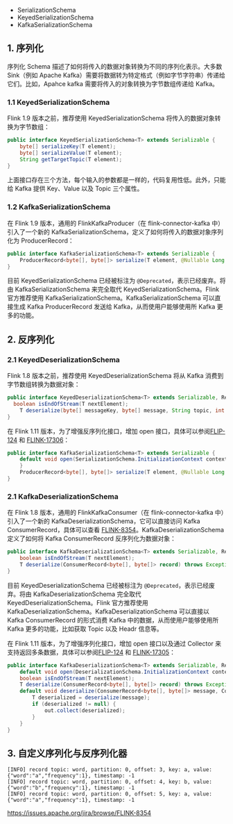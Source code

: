 - SerializationSchema
- KeyedSerializationSchema
- KafkaSerializationSchema


## 1. 序列化

序列化 Schema 描述了如何将传入的数据对象转换为不同的序列化表示。大多数 Sink（例如 Apache Kafka）需要将数据转为特定格式（例如字节字符串）传递给它们。比如，Apahce kafka 需要将传入的对象转换为字节数组传递给 Kafka。

### 1.1 KeyedSerializationSchema

Flink 1.9 版本之前，推荐使用 KeyedSerializationSchema 将传入的数据对象转换为字节数组：
```java
public interface KeyedSerializationSchema<T> extends Serializable {
    byte[] serializeKey(T element);
    byte[] serializeValue(T element);
    String getTargetTopic(T element);
}
```
上面接口存在三个方法，每个输入的参数都是一样的，代码复用性低。此外，只能给 Kafka 提供 Key、Value 以及 Topic 三个属性。

### 1.2 KafkaSerializationSchema

在 Flink 1.9 版本，通用的 FlinkKafkaProducer（在 flink-connector-kafka 中）引入了一个新的 KafkaSerializationSchema，定义了如何将传入的数据对象序列化为 ProducerRecord：
```java
public interface KafkaSerializationSchema<T> extends Serializable {
	ProducerRecord<byte[], byte[]> serialize(T element, @Nullable Long timestamp);
}
```
目前 KeyedSerializationSchema 已经被标注为 `@Deprecated`，表示已经废弃。将由 KafkaSerializationSchema 来完全取代 KeyedSerializationSchema。Flink 官方推荐使用 KafkaSerializationSchema。KafkaSerializationSchema 可以直接生成 Kafka ProducerRecord 发送给 Kafka，从而使用户能够使用所 Kafka 更多的功能。

## 2. 反序列化

### 2.1 KeyedDeserializationSchema

Flink 1.8 版本之前，推荐使用 KeyedDeserializationSchema 将从 Kafka 消费到字节数组转换为数据对象：
```java
public interface KeyedDeserializationSchema<T> extends Serializable, ResultTypeQueryable<T> {
  boolean isEndOfStream(T nextElement);
	T deserialize(byte[] messageKey, byte[] message, String topic, int partition, long offset) throws IOException;
}
```
在 Flink 1.11 版本，为了增强反序列化接口，增加 open 接口，具体可以参阅[FLIP-124](https://cwiki.apache.org/confluence/pages/viewpage.action?pageId=148645988) 和 [FLINK-17306](https://issues.apache.org/jira/browse/FLINK-17306)：
```java
public interface KafkaSerializationSchema<T> extends Serializable {
	default void open(SerializationSchema.InitializationContext context) throws Exception {
	}
	ProducerRecord<byte[], byte[]> serialize(T element, @Nullable Long timestamp);
}
```

### 2.1 KafkaDeserializationSchema

在 Flink 1.8 版本，通用的 FlinkKafkaConsumer（在 flink-connector-kafka 中）引入了一个新的 KafkaDeserializationSchema，它可以直接访问 Kafka ConsumerRecord，具体可以查看 [FLINK-8354](https://issues.apache.org/jira/browse/FLINK-8354)。KafkaDeserializationSchema 定义了如何将 Kafka ConsumerRecord 反序列化为数据对象：
```java
public interface KafkaDeserializationSchema<T> extends Serializable, ResultTypeQueryable<T> {
	boolean isEndOfStream(T nextElement);
	T deserialize(ConsumerRecord<byte[], byte[]> record) throws Exception;
}
```
目前 KeyedDeserializationSchema 已经被标注为 `@Deprecated`，表示已经废弃。将由 KafkaDeserializationSchema 完全取代 KeyedDeserializationSchema。Flink 官方推荐使用 KafkaDeserializationSchema。KafkaDeserializationSchema 可以直接以 Kafka ConsumerRecord 的形式消费 Kafka 中的数据，从而使用户能够使用所 Kafka 更多的功能，比如获取 Topic 以及 Headr 信息等。

在 Flink 1.11 版本，为了增强序列化接口，增加 open 接口以及通过 Collector 来支持返回多条数据，具体可以参阅[FLIP-124](https://cwiki.apache.org/confluence/pages/viewpage.action?pageId=148645988) 和 [FLINK-17305](https://issues.apache.org/jira/browse/FLINK-17305)：
```java
public interface KafkaDeserializationSchema<T> extends Serializable, ResultTypeQueryable<T> {
    default void open(DeserializationSchema.InitializationContext context) throws Exception {}
    boolean isEndOfStream(T nextElement);
    T deserialize(ConsumerRecord<byte[], byte[]> record) throws Exception;
    default void deserialize(ConsumerRecord<byte[], byte[]> message, Collector<T> out) throws Exception {
        T deserialized = deserialize(message);
        if (deserialized != null) {
            out.collect(deserialized);
        }
    }
}
```

## 3. 自定义序列化与反序列化器




```
[INFO] record topic: word, partition: 0, offset: 3, key: a, value: {"word":"a","frequency":1}, timestamp: -1
[INFO] record topic: word, partition: 0, offset: 4, key: b, value: {"word":"b","frequency":1}, timestamp: -1
[INFO] record topic: word, partition: 0, offset: 5, key: a, value: {"word":"a","frequency":1}, timestamp: -1
```




https://issues.apache.org/jira/browse/FLINK-8354
